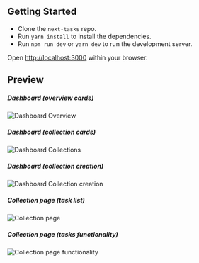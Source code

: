 ## Getting Started

- Clone the `next-tasks` repo.
- Run `yarn install` to install the dependencies.
- Run `npm run dev` or `yarn dev` to run the development server.

Open [http://localhost:3000](http://localhost:3000) within your browser.

## Preview

##### Dashboard (overview cards)

![Dashboard Overview](https://i.imgur.com/EzTGxMg.png)

##### Dashboard (collection cards)

![Dashboard Collections](https://i.imgur.com/zKxdcjY.png)

##### Dashboard (collection creation)

![Dashboard Collection creation](https://i.imgur.com/t4Mdbk9.gif)

##### Collection page (task list)

![Collection page](https://i.imgur.com/DAJprfx.png)

##### Collection page (tasks functionality)

![Collection page functionality](https://i.imgur.com/CIiBv0T.gif)
